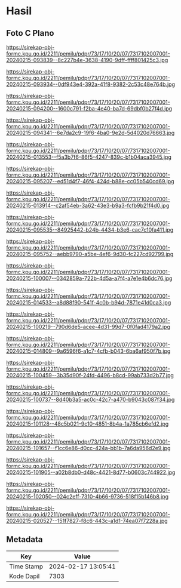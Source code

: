 # Hasil

## Foto C Plano

https://sirekap-obj-formc.kpu.go.id/2211/pemilu/pdpr/73/17/10/20/07/7317102007001-20240215-093839--8c227b4e-3638-4190-9dff-ffff801425c3.jpg

https://sirekap-obj-formc.kpu.go.id/2211/pemilu/pdpr/73/17/10/20/07/7317102007001-20240215-093934--0df943e4-392a-41f8-9382-2c53c48e764b.jpg

https://sirekap-obj-formc.kpu.go.id/2211/pemilu/pdpr/73/17/10/20/07/7317102007001-20240215-094200--1600c791-f2ba-4e40-ba7d-69dbf0b27f4d.jpg

https://sirekap-obj-formc.kpu.go.id/2211/pemilu/pdpr/73/17/10/20/07/7317102007001-20240215-094341--6e7da2c9-19f6-4ba0-9e2d-5d4020d76663.jpg

https://sirekap-obj-formc.kpu.go.id/2211/pemilu/pdpr/73/17/10/20/07/7317102007001-20240215-013553--f5a3b7f6-86f5-4247-839c-b1b04aca3945.jpg

https://sirekap-obj-formc.kpu.go.id/2211/pemilu/pdpr/73/17/10/20/07/7317102007001-20240215-095207--ed51d4f7-46f4-424d-b88e-cc05b540cd69.jpg

https://sirekap-obj-formc.kpu.go.id/2211/pemilu/pdpr/73/17/10/20/07/7317102007001-20240215-013914--c2af54eb-3a62-43e3-b9a3-fcfb9b21f4d0.jpg

https://sirekap-obj-formc.kpu.go.id/2211/pemilu/pdpr/73/17/10/20/07/7317102007001-20240215-095535--84925442-b24b-4434-b3e6-cac7c10fa411.jpg

https://sirekap-obj-formc.kpu.go.id/2211/pemilu/pdpr/73/17/10/20/07/7317102007001-20240215-095752--aebb9790-a5be-4ef6-9d30-fc227cd92799.jpg

https://sirekap-obj-formc.kpu.go.id/2211/pemilu/pdpr/73/17/10/20/07/7317102007001-20240215-100007--0342859a-722b-4d5a-a7f4-a7e1e4b6dc76.jpg

https://sirekap-obj-formc.kpu.go.id/2211/pemilu/pdpr/73/17/10/20/07/7317102007001-20240215-014533--a8d88f90-541f-4c0b-b94d-7871e41d0ca3.jpg

https://sirekap-obj-formc.kpu.go.id/2211/pemilu/pdpr/73/17/10/20/07/7317102007001-20240215-100219--790d6de5-acee-4d31-99d7-0f0fad4179a2.jpg

https://sirekap-obj-formc.kpu.go.id/2211/pemilu/pdpr/73/17/10/20/07/7317102007001-20240215-014809--9a6596f6-a1c7-4cfb-b043-6ba6af950f7b.jpg

https://sirekap-obj-formc.kpu.go.id/2211/pemilu/pdpr/73/17/10/20/07/7317102007001-20240215-100459--3b35d90f-24fd-4496-b8cd-99ab733d2b77.jpg

https://sirekap-obj-formc.kpu.go.id/2211/pemilu/pdpr/73/17/10/20/07/7317102007001-20240215-100737--8d40b3a5-ac0c-42c7-a470-b9043c087f34.jpg

https://sirekap-obj-formc.kpu.go.id/2211/pemilu/pdpr/73/17/10/20/07/7317102007001-20240215-101128--48c5b021-9c10-4851-8b4a-1a785cb6efd2.jpg

https://sirekap-obj-formc.kpu.go.id/2211/pemilu/pdpr/73/17/10/20/07/7317102007001-20240215-101657--f1cc6e86-d0cc-424a-bb1b-7a6da956d2e9.jpg

https://sirekap-obj-formc.kpu.go.id/2211/pemilu/pdpr/73/17/10/20/07/7317102007001-20240215-101905--a02b8db0-d48c-4421-8d77-b0603c744922.jpg

https://sirekap-obj-formc.kpu.go.id/2211/pemilu/pdpr/73/17/10/20/07/7317102007001-20240215-102050--024c2eff-7310-4b66-9736-518f15b146b8.jpg

https://sirekap-obj-formc.kpu.go.id/2211/pemilu/pdpr/73/17/10/20/07/7317102007001-20240215-020527--151f7827-f8c6-443c-a1d1-74ea07f7228a.jpg


## Metadata

| Key        | Value               |
| ---------- | ------------------- |
| Time Stamp | 2024-02-17 13:05:41 |
| Kode Dapil | 7303                |



